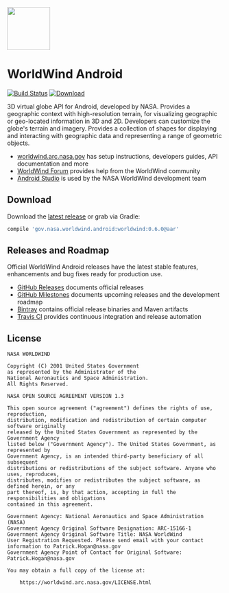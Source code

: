 <img src="https://worldwind.arc.nasa.gov/css/images/nasa-logo.svg" height="100"/>

# WorldWind Android

[![Build Status](https://travis-ci.org/NASAWorldWind/WorldWindAndroid.svg?branch=develop)](https://travis-ci.org/NASAWorldWind/WorldWindAndroid)
[![Download](https://api.bintray.com/packages/nasaworldwind/maven/WorldWindAndroid/images/download.svg)](https://bintray.com/nasaworldwind/maven/WorldWindAndroid/_latestVersion)
 
3D virtual globe API for Android, developed by NASA. Provides a geographic context with high-resolution terrain, for 
visualizing geographic or geo-located information in 3D and 2D. Developers can customize the globe's terrain and 
imagery. Provides a collection of shapes for displaying and interacting with geographic data and representing a range of 
geometric objects.

- [worldwind.arc.nasa.gov](https://worldwind.arc.nasa.gov) has setup instructions, developers guides, API documentation and more
- [WorldWind Forum](https://forum.worldwindcentral.com) provides help from the WorldWind community
- [Android Studio](https://developer.android.com/sdk/) is used by the NASA WorldWind development team

## Download

Download the [latest release](https://bintray.com/nasaworldwind/maven/WorldWindAndroid/_latestVersion) or grab via Gradle:
```groovy
compile 'gov.nasa.worldwind.android:worldwind:0.6.0@aar'
```

## Releases and Roadmap

Official WorldWind Android releases have the latest stable features, enhancements and bug fixes ready for production use.

- [GitHub Releases](https://github.com/NASAWorldWind/WorldWindAndroid/releases/) documents official releases
- [GitHub Milestones](https://github.com/NASAWorldWind/WorldWindAndroid/milestones) documents upcoming releases and the development roadmap
- [Bintray](https://bintray.com/nasaworldwind/maven/WorldWindAndroid) contains official release binaries and Maven artifacts
- [Travis CI](https://travis-ci.org/NASAWorldWind/WorldWindAndroid) provides continuous integration and release automation

## License

    NASA WORLDWIND

    Copyright (C) 2001 United States Government
    as represented by the Administrator of the
    National Aeronautics and Space Administration.
    All Rights Reserved.

    NASA OPEN SOURCE AGREEMENT VERSION 1.3

    This open source agreement ("agreement") defines the rights of use, reproduction,
    distribution, modification and redistribution of certain computer software originally
    released by the United States Government as represented by the Government Agency
    listed below ("Government Agency"). The United States Government, as represented by
    Government Agency, is an intended third-party beneficiary of all subsequent
    distributions or redistributions of the subject software. Anyone who uses, reproduces,
    distributes, modifies or redistributes the subject software, as defined herein, or any
    part thereof, is, by that action, accepting in full the responsibilities and obligations 
    contained in this agreement.

    Government Agency: National Aeronautics and Space Administration (NASA)
    Government Agency Original Software Designation: ARC-15166-1
    Government Agency Original Software Title: NASA WorldWind
    User Registration Requested. Please send email with your contact information to Patrick.Hogan@nasa.gov
    Government Agency Point of Contact for Original Software: Patrick.Hogan@nasa.gov

    You may obtain a full copy of the license at:

        https://worldwind.arc.nasa.gov/LICENSE.html
